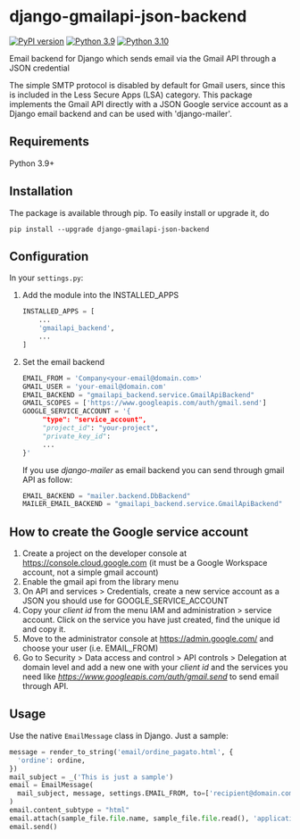 # django-gmailapi-json-backend
[![PyPI version](https://badge.fury.io/py/django-gmailapi-json-backend.svg)](https://badge.fury.io/py/django-gmailapi-json-backend)
[![Python 3.9](https://img.shields.io/badge/python-3.9-blue.svg)](https://www.python.org/downloads/release/python-390)
[![Python 3.10](https://img.shields.io/badge/python-3.10-blue.svg)](https://www.python.org/downloads/release/python-310)


Email backend for Django which sends email via the Gmail API through a JSON credential

The simple SMTP protocol is disabled by default for Gmail users, since this is included in the Less Secure Apps (LSA) category.
This package implements the Gmail API directly with a JSON Google service account as a Django email backend and can be used with 'django-mailer'.

## Requirements
Python 3.9+

## Installation
The package is available through pip. To easily install or upgrade it, do
```
pip install --upgrade django-gmailapi-json-backend
```

## Configuration
In your `settings.py`:
1. Add the module into the INSTALLED_APPS
    ```py
    INSTALLED_APPS = [
        ...
        'gmailapi_backend',
        ...
    ]
    ```
2. Set the email backend
    ```py
   EMAIL_FROM = 'Company<your-email@domain.com>'
   GMAIL_USER = 'your-email@domain.com'
   EMAIL_BACKEND = "gmailapi_backend.service.GmailApiBackend"
   GMAIL_SCOPES = ['https://www.googleapis.com/auth/gmail.send']
   GOOGLE_SERVICE_ACCOUNT = '{
         "type": "service_account",
         "project_id": "your-project",
         "private_key_id": 
         ...
   }'
    ```
   If you use *django-mailer* as email backend you can send through gmail API as follow:
    ```py
   EMAIL_BACKEND = "mailer.backend.DbBackend"
   MAILER_EMAIL_BACKEND = "gmailapi_backend.service.GmailApiBackend"
    ```

## How to create the Google service account 
1. Create a project on the developer console at https://console.cloud.google.com (it must be a Google Workspace account, not a simple gmail account)
2. Enable the gmail api from the library menu
3. On API and services > Credentials, create a new service account as a JSON you should use for GOOGLE_SERVICE_ACCOUNT
4. Copy your *client id* from the menu IAM and administration > service account. Click on the service you have just created, find the unique id and copy it.
5. Move to the administrator console at https://admin.google.com/ and choose your user (i.e. EMAIL_FROM)
6. Go to Security > Data access and control > API controls > Delegation at domain level and add a new one with your *client id* and the services you need like *https://www.googleapis.com/auth/gmail.send* to send email through API.


## Usage
Use the native `EmailMessage` class in Django. Just a sample:
```py
message = render_to_string('email/ordine_pagato.html', {
  'ordine': ordine,
})
mail_subject = _('This is just a sample')
email = EmailMessage(
  mail_subject, message, settings.EMAIL_FROM, to=['recipient@domain.com']
)
email.content_subtype = "html"
email.attach(sample_file.file.name, sample_file.file.read(), 'application/pdf')
email.send()
```
